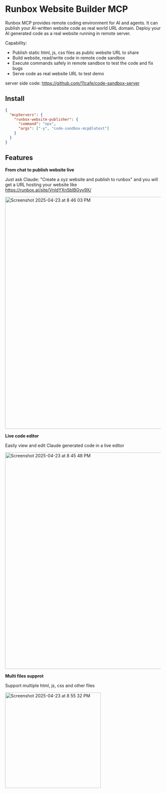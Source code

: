 # Runbox Website Builder MCP

Runbox MCP provides remote coding environment for AI and agents. It can publish your AI-written website code as real world URL domain. Deploy your AI generated code as a real website running in remote server.

Capability:

- Publish static html, js, css files as public website URL to share
- Build website, read/write code in remote code sandbox
- Execute commands safely in remote sandbox to test the code and fix bugs
- Serve code as real website URL to test demo

server side code: https://github.com/11cafe/code-sandbox-server

## Install

```json
{
  "mcpServers": {
    "runbox-website-publisher": {
      "command": "npx",
      "args": ["-y", "code-sandbox-mcp@latest"]
    }
  }
}
```

## Features

**From chat to publish website live**

Just ask Claude: "Create a xyz website and publish to runbox" and you will get a URL hosting your website like https://runbox.ai/site/VnIdYXn5bIBGyv9X/

<img width="750" alt="Screenshot 2025-04-23 at 8 46 03 PM" src="https://github.com/user-attachments/assets/a5c63994-0e9d-4109-b2df-f408662eece7" />

**Live code editor**

Easily view and edit Claude generated code in a live editor

<img width="700" alt="Screenshot 2025-04-23 at 8 45 48 PM" src="https://github.com/user-attachments/assets/66c2e750-b98b-471c-8558-bdccf41c7864" />

**Multi files supprot**

Support multiple html, js, css and other files

<img width="309" alt="Screenshot 2025-04-23 at 8 55 32 PM" src="https://github.com/user-attachments/assets/a4d87c6a-c8d1-460d-b98a-919c7f039b5f" />

